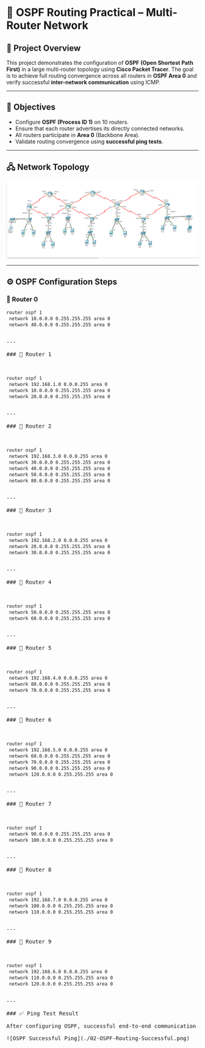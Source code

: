 # 🧭 OSPF Routing Practical – Multi-Router Network

## 📘 Project Overview

This project demonstrates the configuration of **OSPF (Open Shortest Path First)** in a large multi-router topology using **Cisco Packet Tracer**. The goal is to achieve full routing convergence across all routers in **OSPF Area 0** and verify successful **inter-network communication** using ICMP.

---

## 🎯 Objectives

- Configure **OSPF (Process ID 1)** on 10 routers.
- Ensure that each router advertises its directly connected networks.
- All routers participate in **Area 0** (Backbone Area).
- Validate routing convergence using **successful ping tests**.

---

## 🖧 Network Topology

![OSPF Topology](./01-OSPF-Topology.png)  

---

## ⚙️ OSPF Configuration Steps

### 🔹 Router 0

 <pre><code>router ospf 1
 network 10.0.0.0 0.255.255.255 area 0
 network 40.0.0.0 0.255.255.255 area 0</code><pre>

---

### 🔹 Router 1

 <pre><code>router ospf 1
 network 192.168.1.0 0.0.0.255 area 0
 network 10.0.0.0 0.255.255.255 area 0
 network 20.0.0.0 0.255.255.255 area 0</code><pre>

---

### 🔹 Router 2

 <pre><code>router ospf 1
 network 192.168.3.0 0.0.0.255 area 0
 network 30.0.0.0 0.255.255.255 area 0
 network 40.0.0.0 0.255.255.255 area 0
 network 50.0.0.0 0.255.255.255 area 0
 network 80.0.0.0 0.255.255.255 area 0</code><pre>

---

### 🔹 Router 3
 
 <pre><code>router ospf 1
 network 192.168.2.0 0.0.0.255 area 0
 network 20.0.0.0 0.255.255.255 area 0
 network 30.0.0.0 0.255.255.255 area 0</code><pre>

---

### 🔹 Router 4
 
 <pre><code>router ospf 1
 network 50.0.0.0 0.255.255.255 area 0
 network 60.0.0.0 0.255.255.255 area 0</code><pre>

---

### 🔹 Router 5

 <pre><code>router ospf 1
 network 192.168.4.0 0.0.0.255 area 0
 network 80.0.0.0 0.255.255.255 area 0
 network 70.0.0.0 0.255.255.255 area 0</code><pre>

---

### 🔹 Router 6

 <pre><code>router ospf 1
 network 192.168.5.0 0.0.0.255 area 0
 network 60.0.0.0 0.255.255.255 area 0
 network 70.0.0.0 0.255.255.255 area 0
 network 90.0.0.0 0.255.255.255 area 0
 network 120.0.0.0 0.255.255.255 area 0</code><pre>

---

### 🔹 Router 7

 <pre><code>router ospf 1
 network 90.0.0.0 0.255.255.255 area 0
 network 100.0.0.0 0.255.255.255 area 0</code><pre>

---

### 🔹 Router 8

 <pre><code>router ospf 1
 network 192.168.7.0 0.0.0.255 area 0
 network 100.0.0.0 0.255.255.255 area 0
 network 110.0.0.0 0.255.255.255 area 0</code><pre>

---

### 🔹 Router 9

 <pre><code>router ospf 1
 network 192.168.6.0 0.0.0.255 area 0
 network 110.0.0.0 0.255.255.255 area 0
 network 120.0.0.0 0.255.255.255 area 0</code><pre>

---

### ✅ Ping Test Result

After configuring OSPF, successful end-to-end communication is confirmed using ping tests from one end of the network to another.

![OSPF Successful Ping](./02-OSPF-Routing-Successful.png)
